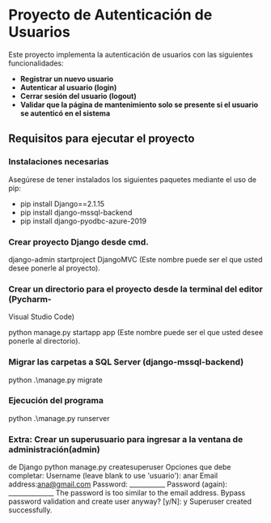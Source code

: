 # Proyecto de Autenticación de Usuarios

Este proyecto implementa la autenticación de usuarios con las siguientes funcionalidades:

- **Registrar un nuevo usuario**
- **Autenticar al usuario (login)**
- **Cerrar sesión del usuario (logout)**
- **Validar que la página de mantenimiento solo se presente si el usuario se autenticó en el sistema**

## Requisitos para ejecutar el proyecto

### Instalaciones necesarias

Asegúrese de tener instalados los siguientes paquetes mediante el uso de pip:

- pip install Django==2.1.15
- pip install django-mssql-backend
- pip install django-pyodbc-azure-2019

### Crear proyecto Django desde cmd.
django-admin startproject DjangoMVC (Este nombre puede ser el que usted desee
ponerle al proyecto).

### Crear un directorio para el proyecto desde la terminal del editor (Pycharm-
Visual Studio Code)

python manage.py startapp app (Este nombre puede ser el que usted desee
ponerle al directorio).

### Migrar las carpetas a SQL Server (django-mssql-backend)
python .\manage.py migrate

### Ejecución del programa
python .\manage.py runserver

### Extra: Crear un superusuario para ingresar a la ventana de administración(admin)
de Django
python manage.py createsuperuser
Opciones que debe completar:
Username (leave blank to use 'usuario'): anar
Email address:ana@gmail.com
Password: ___________
Password (again): ______________
The password is too similar to the email address.
Bypass password validation and create user anyway? [y/N]: y
Superuser created successfully.
